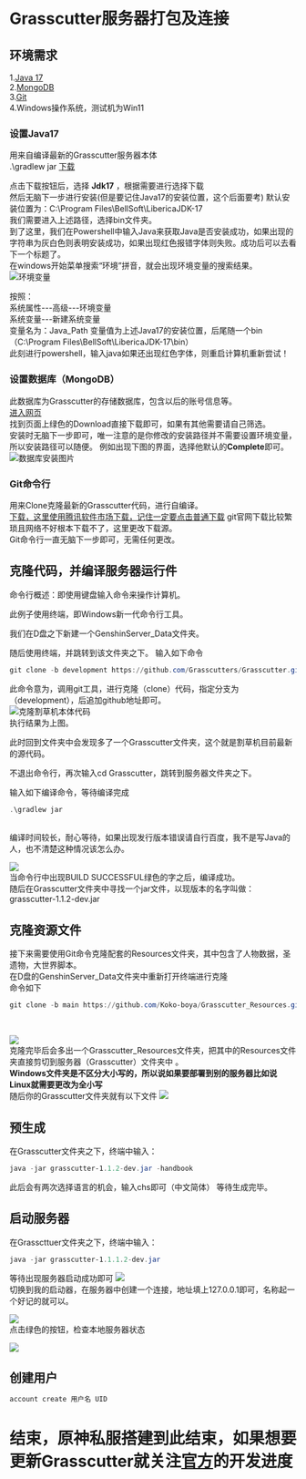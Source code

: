 # Grasscutter服务器打包及连接


## 环境需求

1.[Java 17]("https://bell-sw.com/pages/downloads/#mn")
<br/>
2.[MongoDB]("https://www.mongodb.com/try/download/community?tck=docs_server")
<br/>
3.[Git]("https://pc.qq.com/detail/13/detail_22693.html")
<br/>
4.Windows操作系统，测试机为Win11

### 设置Java17
用来自编译最新的Grasscutter服务器本体
[](https://download.oracle.com/java/17/archive/jdk-17.0.1_windows-x64_bin.exe)
<br/>.\gradlew jar
[下载](https://bell-sw.com/pages/downloads/#mn)
<br/>

点击下载按钮后，选择 **Jdk17** ，根据需要进行选择下载
<br/>
然后无脑下一步进行安装(但是要记住Java17的安装位置，这个后面要考)
默认安装位置为：C:\Program Files\BellSoft\LibericaJDK-17
<br/>
我们需要进入上述路径，选择bin文件夹。
<br/>
到了这里，我们在Powershell中输入Java来获取Java是否安装成功，如果出现的字符串为灰白色则表明安装成功，如果出现红色报错字体则失败。成功后可以去看下一个标题了。
<br/>
在windows开始菜单搜索“环境”拼音，就会出现环境变量的搜索结果。
<br/>
![环境变量](私服教程_files/2.jpg)

按照：
<br/>
系统属性---高级---环境变量
<br/>
系统变量---新建系统变量
<br/>
变量名为：Java_Path
变量值为上述Java17的安装位置，后尾随一个bin（C:\Program Files\BellSoft\LibericaJDK-17\bin）
<br/>
此刻进行powershell，输入java如果还出现红色字体，则重启计算机重新尝试！

### 设置数据库（MongoDB）
此数据库为Grasscutter的存储数据库，包含以后的账号信息等。
<br/>
[进入网页](https://www.mongodb.com/try/download/community?tck=docs_server)
<br/>
找到页面上绿色的Download直接下载即可，如果有其他需要请自己筛选。
<br/>
安装时无脑下一步即可，唯一注意的是你修改的安装路径并不需要设置环境变量，所以安装路径可以随便。
例如出现下图的界面，选择他默认的**Complete**即可。
<br/>
![数据库安装图片](私服教程_files/1.jpg)
### Git命令行
用来Clone克隆最新的Grasscutter代码，进行自编译。
<br/>
[下载，这里使用腾讯软件市场下载，记住一定要点击普通下载]("https://pc.qq.com/detail/13/detail_22693.html")
git官网下载比较繁琐且网络不好根本下载不了，这里更改下载源。
<br/>
Git命令行一直无脑下一步即可，无需任何更改。

## 克隆代码，并编译服务器运行件
命令行概述：即使用键盘输入命令来操作计算机。

此例子使用终端，即Windows新一代命令行工具。

我们在D盘之下新建一个GenshinServer_Data文件夹。

随后使用终端，并跳转到该文件夹之下。
输入如下命令
``` powershell
git clone -b development https://github.com/Grasscutters/Grasscutter.git
```
此命令意为，调用git工具，进行克隆（clone）代码，指定分支为（development），后追加github地址即可。
<br/>
![克隆割草机本体代码](私服教程_files/3.jpg)
<br/>
执行结果为上图。

此时回到文件夹中会发现多了一个Grasscutter文件夹，这个就是割草机目前最新的源代码。
<br/>

不退出命令行，再次输入cd Grasscutter，跳转到服务器文件夹之下。

输入如下编译命令，等待编译完成

``` powershell
.\gradlew jar
```
<br/>
编译时间较长，耐心等待，如果出现发行版本错误请自行百度，我不是写Java的人，也不清楚这种情况该怎么办。
<br/>


![](私服教程_files/4.jpg)
<br/>
当命令行中出现BUILD SUCCESSFUL绿色的字之后，编译成功。
<br/>
随后在Grasscutter文件夹中寻找一个jar文件，以现版本的名字叫做：grasscutter-1.1.2-dev.jar
	

## 克隆资源文件
接下来需要使用Git命令克隆配套的Resources文件夹，其中包含了人物数据，圣遗物，大世界脚本。
<br/>
在D盘的GenshinServer_Data文件夹中重新打开终端进行克隆
<br/>
命令如下
<br/>
``` powershell
git clone -b main https://github.com/Koko-boya/Grasscutter_Resources.git
```
<br/>

![](私服教程_files/5.jpg)
<br/>
克隆完毕后会多出一个Grasscutter_Resources文件夹，把其中的Resources文件夹直接剪切到服务器（Grasscutter）文件夹中
。
<br/>
**Windows文件夹是不区分大小写的，所以说如果要部署到别的服务器比如说Linux就需要更改为全小写**
<br/>
随后你的Grasscutter文件夹就有以下文件
![](私服教程_files/6.jpg)

## 预生成
在Grasscutter文件夹之下，终端中输入：
``` powershell
java -jar grasscutter-1.1.2-dev.jar -handbook
```
此后会有两次选择语言的机会，输入chs即可（中文简体）
等待生成完毕。

## 启动服务器
在Grasscttuer文件夹之下，终端中输入：
``` powershell
java -jar grasscutter-1.1.1.2-dev.jar
```
等待出现服务器启动成功即可
![](私服教程_files/7.jpg)
<br/>
切换到我的启动器，在服务器中创建一个连接，地址填上127.0.0.1即可，名称起一个好记的就可以。

![](私服教程_files/8.jpg)
<br/>
点击绿色的按钮，检查本地服务器状态

![](私服教程_files/9.jpg)

## 创建用户
``` C#
account create 用户名 UID
```

# 结束，原神私服搭建到此结束，如果想要更新Grasscutter就关注[官方](https://github.com/Grasscutters/Grasscutter)的开发进度